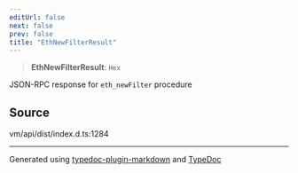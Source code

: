 ```yaml
---
editUrl: false
next: false
prev: false
title: "EthNewFilterResult"
---
```


> **EthNewFilterResult**: `Hex`

JSON-RPC response for `eth_newFilter` procedure

## Source

vm/api/dist/index.d.ts:1284

***
Generated using [typedoc-plugin-markdown](https://www.npmjs.com/package/typedoc-plugin-markdown) and [TypeDoc](https://typedoc.org/)
